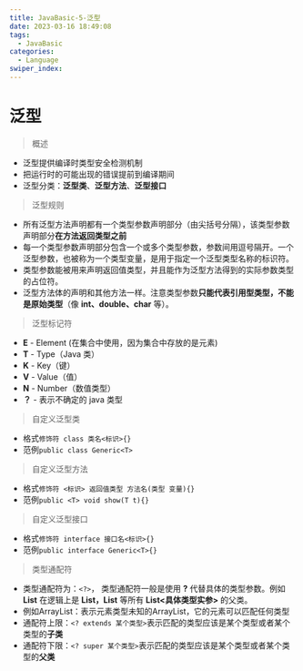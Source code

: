 ```yaml
---
title: JavaBasic-5-泛型
date: 2023-03-16 18:49:08
tags: 
  - JavaBasic
categories: 
  - Language
swiper_index: 
---
```


# 泛型

> 概述

* 泛型提供编译时类型安全检测机制
* 把运行时的可能出现的错误提前到编译期间
* 泛型分类：**泛型类**、**泛型方法**、**泛型接口**

> 泛型规则

- 所有泛型方法声明都有一个类型参数声明部分（由尖括号分隔），该类型参数声明部分**在方法返回类型之前**
- 每一个类型参数声明部分包含一个或多个类型参数，参数间用逗号隔开。一个泛型参数，也被称为一个类型变量，是用于指定一个泛型类型名称的标识符。
- 类型参数能被用来声明返回值类型，并且能作为泛型方法得到的实际参数类型的占位符。
- 泛型方法体的声明和其他方法一样。注意类型参数**只能代表引用型类型，不能是原始类型**（像 **int、double、char** 等）。

> 泛型标记符

- **E** - Element (在集合中使用，因为集合中存放的是元素)
- **T** - Type（Java 类）
- **K** - Key（键）
- **V** - Value（值）
- **N** - Number（数值类型）
- **？** - 表示不确定的 java 类型

> 自定义泛型类

* 格式`修饰符 class 类名<标识>{}`
* 范例`public class Generic<T>`

> 自定义泛型方法

* 格式`修饰符 <标识> 返回值类型 方法名(类型 变量){}`
* 范例`public <T> void show(T t){}`

> 自定义泛型接口

* 格式`修饰符 interface 接口名<标识>{}`
* 范例`public interface Generic<T>{}`

> 类型通配符

* 类型通配符为：`<?>`， 类型通配符一般是使用 **?** 代替具体的类型参数。例如 **List** 在逻辑上是 **List，List** 等所有 **List<具体类型实参>** 的父类。 
* 例如ArrayList：表示元素类型未知的ArrayList，它的元素可以匹配任何类型
* 通配符上限：`<? extends 某个类型>`表示匹配的类型应该是某个类型或者某个类型的**子类**
* 通配符下限：`<? super 某个类型>`表示匹配的类型应该是某个类型或者某个类型的**父类**



